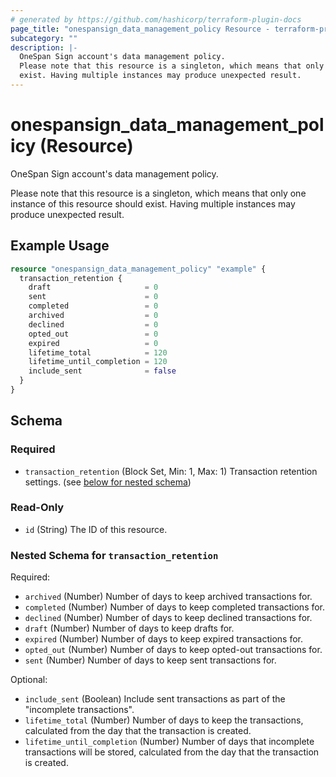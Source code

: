 ```yaml
---
# generated by https://github.com/hashicorp/terraform-plugin-docs
page_title: "onespansign_data_management_policy Resource - terraform-provider-onespansign"
subcategory: ""
description: |-
  OneSpan Sign account's data management policy.
  Please note that this resource is a singleton, which means that only one instance of this resource should
  exist. Having multiple instances may produce unexpected result.
---
```


# onespansign_data_management_policy (Resource)

OneSpan Sign account's data management policy.

Please note that this resource is a singleton, which means that only one instance of this resource should
exist. Having multiple instances may produce unexpected result.

## Example Usage

```terraform
resource "onespansign_data_management_policy" "example" {
  transaction_retention {
    draft                     = 0
    sent                      = 0
    completed                 = 0
    archived                  = 0
    declined                  = 0
    opted_out                 = 0
    expired                   = 0
    lifetime_total            = 120
    lifetime_until_completion = 120
    include_sent              = false
  }
}
```

<!-- schema generated by tfplugindocs -->
## Schema

### Required

- `transaction_retention` (Block Set, Min: 1, Max: 1) Transaction retention settings. (see [below for nested schema](#nestedblock--transaction_retention))

### Read-Only

- `id` (String) The ID of this resource.

<a id="nestedblock--transaction_retention"></a>
### Nested Schema for `transaction_retention`

Required:

- `archived` (Number) Number of days to keep archived transactions for.
- `completed` (Number) Number of days to keep completed transactions for.
- `declined` (Number) Number of days to keep declined transactions for.
- `draft` (Number) Number of days to keep drafts for.
- `expired` (Number) Number of days to keep expired transactions for.
- `opted_out` (Number) Number of days to keep opted-out transactions for.
- `sent` (Number) Number of days to keep sent transactions for.

Optional:

- `include_sent` (Boolean) Include sent transactions as part of the "incomplete transactions".
- `lifetime_total` (Number) Number of days to keep the transactions, calculated from the day that the transaction is created.
- `lifetime_until_completion` (Number) Number of days that incomplete transactions will be stored, calculated from the day that the transaction is created.


